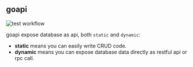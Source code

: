 ## goapi

![test workflow](https://github.com/feitian124/goapi/actions/workflows/test.yml/badge.svg)

goapi expose database as api, both `static` and `dynamic`:

- **static** means you can easily write CRUD code.
- **dynamic** means you can expose database data directly as restful api or rpc call.
